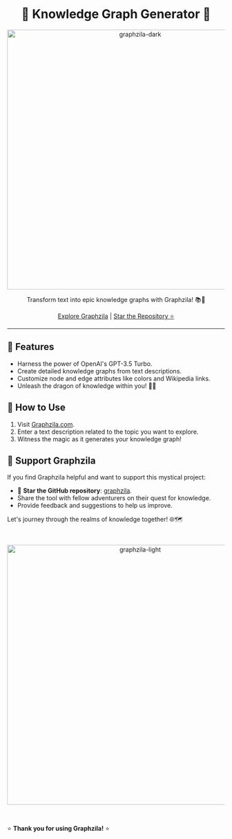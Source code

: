 <h1 align="center">
  🐉 Knowledge Graph Generator 🐉
</h1>

<p align="center">
  <a href="https://graphzila.com">
    <img src="https://github.com/noahgsolomon/Graphzila/assets/111200060/ba31b64b-ffd9-46ee-a2e4-cf66fa7d38bc" alt="graphzila-dark" width="600">
  </a>
</p>

<p align="center">
  Transform text into epic knowledge graphs with Graphzila! 📚🔮
</p>

<p align="center">
  <a href="https://graphzila.com">Explore Graphzila</a> |
  <a href="https://github.com/noahgsolomon/graphzila">Star the Repository ⭐</a>
</p>

---

## 🌟 Features

- Harness the power of OpenAI's GPT-3.5 Turbo.
- Create detailed knowledge graphs from text descriptions.
- Customize node and edge attributes like colors and Wikipedia links.
- Unleash the dragon of knowledge within you! 🐉✨

## 🚀 How to Use

1. Visit [Graphzila.com](https://graphzila.com).
2. Enter a text description related to the topic you want to explore.
3. Witness the magic as it generates your knowledge graph!

## 🐲 Support Graphzila

If you find Graphzila helpful and want to support this mystical project:

- 🌟 **Star the GitHub repository**: [graphzila](https://github.com/noahgsolomon/graphzila).
- Share the tool with fellow adventurers on their quest for knowledge.
- Provide feedback and suggestions to help us improve.

Let's journey through the realms of knowledge together! 🌐🗺️

</br>
<p align="center">
  <img src="https://github.com/noahgsolomon/Graphzila/assets/111200060/d72fda84-11c9-4ea7-8cb8-ab4aa5f0bfec" alt="graphzila-light" width="600">
</p>
</br>

⭐ **Thank you for using Graphzila!** ⭐
